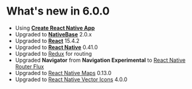 #  What's new in 6.0.0

* Using [**Create React Native App**](https://github.com/react-community/create-react-native-app)
* Upgraded to [**NativeBase**](http://nativebase.io/docs/v2.0.0/) 2.0.x
* Upgraded to [**React**](https://facebook.github.io/react/) 15.4.2
* Upgraded to [**React Native**](https://github.com/facebook/react-native) 0.41.0
* Upgraded to [Redux](http://redux.js.org/) for routing
* Upgraded **Navigator** from **Navigation Experimental** to [React Native Router Flux](https://github.com/aksonov/react-native-router-flux)
* Upgraded to [React Native Maps](https://github.com/airbnb/react-native-maps) 0.13.0
* Upgraded to [React Native Vector Icons](https://github.com/oblador/react-native-vector-icons) 4.0.0
